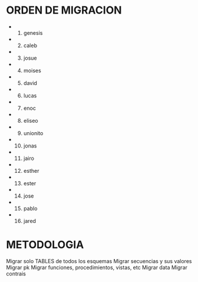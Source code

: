 # ORDEN DE MIGRACION
- 1. genesis
- 2. caleb
- 3. josue
- 4. moises
- 5. david
- 6. lucas
- 7. enoc
- 8. eliseo
- 9. unionito
- 10. jonas
- 11. jairo
- 12. esther
- 13. ester
- 14. jose
- 15. pablo
- 16. jared

# METODOLOGIA

Migrar solo TABLES de todos los esquemas
Migrar secuencias y sus valores
Migrar pk
Migrar funciones, procedimientos, vistas, etc
Migrar data
Migrar contrais